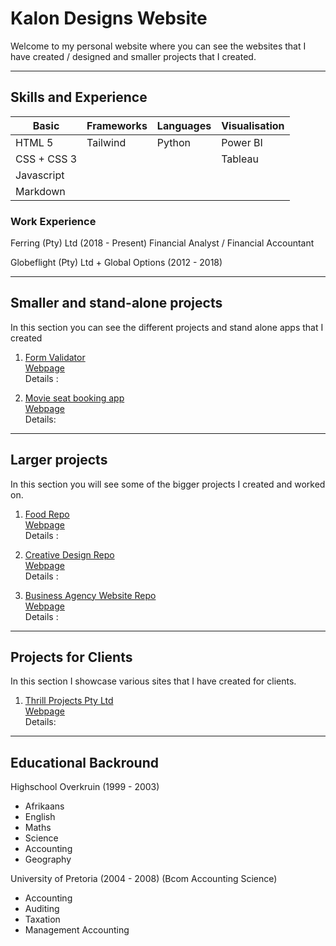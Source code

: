 # Kalon Designs Website

Welcome to my personal website where you can see the websites that I have created / designed and smaller projects that I created.

---

## Skills and Experience

|Basic             | Frameworks     | Languages | Visualisation  |
|------------------|----------------|-----------|----------------|
|HTML 5            |Tailwind        | Python    | Power BI       |
|CSS + CSS 3       |                |           | Tableau        |
|Javascript        |
|Markdown          |

### Work Experience

Ferring (Pty) Ltd (2018 - Present)
Financial Analyst / Financial Accountant


Globeflight (Pty) Ltd + Global Options (2012 - 2018)

---
## Smaller and stand-alone projects

In this section you can see the different projects and stand alone apps that I created

1. [Form Validator](https://github.com/Orion85-Stack/Form_Validator.git) <br>
   [Webpage]() <br>
   Details :

2. [Movie seat booking app](https://github.com/Orion85-Stack/Movie_seat_booking.git) <br>
   [Webpage]() <br>
   Details:

---
## Larger projects

In this section you will see some of the bigger projects I created and worked on.

1. [Food Repo](https://github.com/Orion85-Stack/Food.git) <br>
   [Webpage](https://wondrous-paletas-9a577c.netlify.app) <br>
   Details :

2. [Creative Design Repo](https://github.com/Orion85-Stack/Creative_Design.git) <br>
   [Webpage](https://graceful-baklava-07ba22.netlify.app) <br>
   Details :
   
3. [Business Agency Website Repo](https://github.com/Orion85-Stack/03_Business_Agency_website.git) <br>
   [Webpage](https://transcendent-nougat-efcc82.netlify.app/) <br>
   Details : 

---
## Projects for Clients

In this section I showcase various sites that I have created for clients.

1. [Thrill Projects Pty Ltd](https://github.com/Orion85-Stack/Thrill_projects.git) <br>
   [Webpage](https://inspiring-sprite-c8ba7f.netlify.app) <br>
   Details:


---

## Educational Backround

Highschool Overkruin (1999 - 2003)
- Afrikaans
- English
- Maths
- Science
- Accounting
- Geography

University of Pretoria (2004 - 2008) (Bcom Accounting Science)
- Accounting
- Auditing
- Taxation
- Management Accounting

